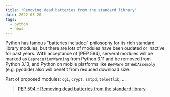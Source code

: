 ```yaml
---
title: "Removing dead batteries from the standard library"
date: 2022-03-20
tags:
  - python
  - news
---
```


Python has famous "batteries included" philosophy for its rich standard library
modules, but there are lots of modules have been oudated or inactive for past
years. With acceptance of [PEP 594], serveral modules will be marked as
`DeprecationWarning` from Python 3.11 and be removed from Python 3.13, and
Python on mobile platforms like `BeeWare` or `WebAssembly` (e.g. pyodide) also
will benefit from reduced download size.

Part of proposed modules: `cgi`, `crypt`, `smtpd`, `telnetlib`, ...

> [PEP 594 – Removing dead batteries from the standard library](https://peps.python.org/pep-0594/)

